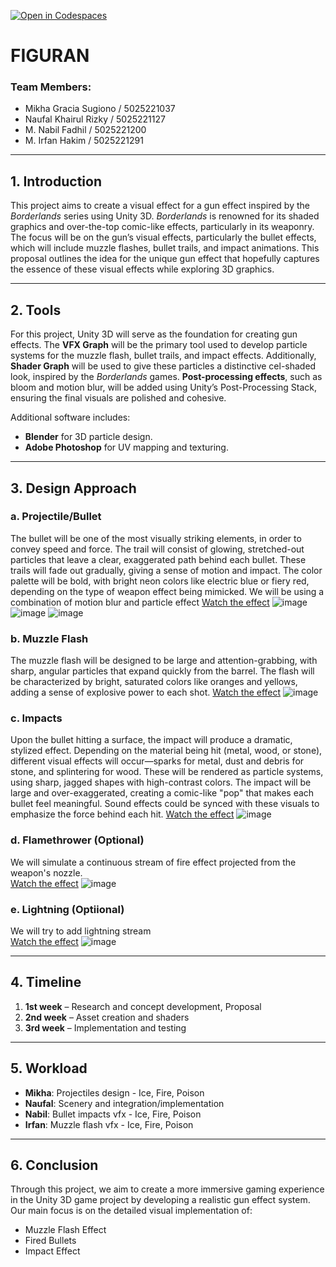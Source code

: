 [![Open in Codespaces](https://classroom.github.com/assets/launch-codespace-2972f46106e565e64193e422d61a12cf1da4916b45550586e14ef0a7c637dd04.svg)](https://classroom.github.com/open-in-codespaces?assignment_repo_id=16523275)

# FIGURAN

### Team Members:
- Mikha Gracia Sugiono / 5025221037  
- Naufal Khairul Rizky / 5025221127  
- M. Nabil Fadhil / 5025221200  
- M. Irfan Hakim / 5025221291  

---

## 1. Introduction

This project aims to create a visual effect for a gun effect inspired by the *Borderlands* series using Unity 3D. *Borderlands* is renowned for its shaded graphics and over-the-top comic-like effects, particularly in its weaponry. The focus will be on the gun’s visual effects, particularly the bullet effects, which will include muzzle flashes, bullet trails, and impact animations. This proposal outlines the idea for the unique gun effect that hopefully captures the essence of these visual effects while exploring 3D graphics.

---

## 2. Tools

For this project, Unity 3D will serve as the foundation for creating gun effects. The **VFX Graph** will be the primary tool used to develop particle systems for the muzzle flash, bullet trails, and impact effects. Additionally, **Shader Graph** will be used to give these particles a distinctive cel-shaded look, inspired by the *Borderlands* games. **Post-processing effects**, such as bloom and motion blur, will be added using Unity’s Post-Processing Stack, ensuring the final visuals are polished and cohesive.

Additional software includes:
- **Blender** for 3D particle design.
- **Adobe Photoshop** for UV mapping and texturing.

---

## 3. Design Approach

### a. Projectile/Bullet  
The bullet will be one of the most visually striking elements, in order to convey speed and force. The trail will consist of glowing, stretched-out particles that leave a clear, exaggerated path behind each bullet. These trails will fade out gradually, giving a sense of motion and impact. The color palette will be bold, with bright neon colors like electric blue or fiery red, depending on the type of weapon effect being mimicked. We will be using a combination of motion blur and particle effect
[Watch the effect](https://www.youtube.com/watch?v=xenW67bXTgM)
![image](https://github.com/user-attachments/assets/4dff76c2-108a-4ba1-8a1a-ece30f6f1711)
![image](https://github.com/user-attachments/assets/cbfda594-cc4c-49c7-917a-7422adf8460b)
![image](https://github.com/user-attachments/assets/e5daac06-1ccd-4458-9b56-d33827d999c9)




### b. Muzzle Flash  
The muzzle flash will be designed to be large and attention-grabbing, with sharp, angular particles that expand quickly from the barrel. The flash will be characterized by bright, saturated colors like oranges and yellows, adding a sense of explosive power to each shot.
[Watch the effect](https://youtu.be/sgBbnF3r60U?si=gg5t_fV6xtkHydom)
![image](https://github.com/user-attachments/assets/c5cb6450-ddb5-42cc-b2ef-bc813b386df4)


### c. Impacts  
Upon the bullet hitting a surface, the impact will produce a dramatic, stylized effect. Depending on the material being hit (metal, wood, or stone), different visual effects will occur—sparks for metal, dust and debris for stone, and splintering for wood. These will be rendered as particle systems, using sharp, jagged shapes with high-contrast colors. The impact will be large and over-exaggerated, creating a comic-like "pop" that makes each bullet feel meaningful. Sound effects could be synced with these visuals to emphasize the force behind each hit. 
[Watch the effect](https://www.youtube.com/watch?v=jSIan1cEYTI)
![image](https://github.com/user-attachments/assets/ba18ef73-48b5-4993-ad0f-4e2c0c34c612)

### d. Flamethrower (Optional)  
We will simulate a continuous stream of fire effect projected from the weapon's nozzle.  
[Watch the effect](https://www.youtube.com/watch?v=IY2K2cOE0R8)
![image](https://github.com/user-attachments/assets/cd179af6-96cc-452f-a99e-edfc63942dcc)

### e. Lightning (Optiional)
We will try to add lightning stream  
[Watch the effect](https://www.youtube.com/watch?v=40m_HUENh3E)
![image](https://github.com/user-attachments/assets/33cde4bd-aab9-4e76-8a93-1c8ba0ee3e39)

---

## 4. Timeline

1. **1st week** – Research and concept development, Proposal  
2. **2nd week** – Asset creation and shaders  
3. **3rd week** – Implementation and testing  

---

## 5. Workload

- **Mikha**: Projectiles design - Ice, Fire, Poison
- **Naufal**: Scenery and integration/implementation
- **Nabil**: Bullet impacts vfx - Ice, Fire, Poison
- **Irfan**: Muzzle flash vfx - Ice, Fire, Poison

---

## 6. Conclusion

Through this project, we aim to create a more immersive gaming experience in the Unity 3D game project by developing a realistic gun effect system. Our main focus is on the detailed visual implementation of:
- Muzzle Flash Effect  
- Fired Bullets  
- Impact Effect  
